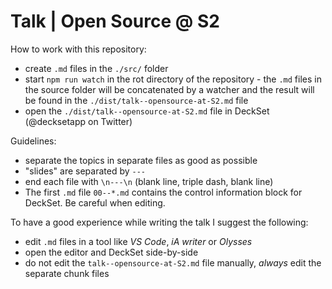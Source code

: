 # Talk | Open Source @ S2

How to work with this repository:

* create `.md` files in the `./src/` folder
* start `npm run watch` in the rot directory of the repository - the `.md` files in the source folder will be concatenated by a watcher and the result will be found in the `./dist/talk--opensource-at-S2.md` file
* open the `./dist/talk--opensource-at-S2.md` file in DeckSet (@decksetapp on Twitter)

Guidelines:

* separate the topics in separate files as good as possible
* "slides" are separated by `---`
* end each file with `\n---\n` (blank line, triple dash, blank line)
* The first `.md` file `00--*.md` contains the control information block for DeckSet. Be careful when editing.

To have a good experience while writing the talk I suggest the following:

* edit `.md` files in a tool like *VS Code*, *iA writer* or *Olysses*
* open the editor and DeckSet side-by-side
* do not edit the `talk--opensource-at-S2.md` file manually, *always* edit the separate chunk files
